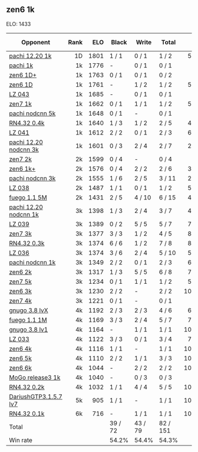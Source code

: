 ## zen6 1k ##

ELO: 1433

Opponent | Rank | ELO | Black | Write | Total | Win rate
---------|-----:|----:|-------|-------|-------|-------:
[pachi 12.20 1k](pachi%2012.20%201k.md) | 1D | 1801 | 1 / 1 | 0 / 1 | 1 / 2 | 50.0%
[pachi 1k](pachi%201k.md) | 1k | 1776 | - | 0 / 1 | 0 / 1 | 0.0%
[zen6 1D+](zen6%201D+.md) | 1k | 1763 | 0 / 1 | 0 / 1 | 0 / 2 | 0.0%
[zen6 1D](zen6%201D.md) | 1k | 1761 | - | 1 / 2 | 1 / 2 | 50.0%
[LZ 043](LZ%20043.md) | 1k | 1685 | - | 0 / 1 | 0 / 1 | 0.0%
[zen7 1k](zen7%201k.md) | 1k | 1662 | 0 / 1 | 1 / 1 | 1 / 2 | 50.0%
[pachi nodcnn 5k](pachi%20nodcnn%205k.md) | 1k | 1648 | 0 / 1 | - | 0 / 1 | 0.0%
[RN4.32 0.4k](RN4.32%200.4k.md) | 1k | 1640 | 1 / 3 | 1 / 2 | 2 / 5 | 40.0%
[LZ 041](LZ%20041.md) | 1k | 1612 | 2 / 2 | 0 / 1 | 2 / 3 | 66.7%
[pachi 12.20 nodcnn 3k](pachi%2012.20%20nodcnn%203k.md) | 1k | 1601 | 0 / 3 | 2 / 4 | 2 / 7 | 28.6%
[zen7 2k](zen7%202k.md) | 2k | 1599 | 0 / 4 | - | 0 / 4 | 0.0%
[zen6 1k+](zen6%201k+.md) | 2k | 1576 | 0 / 4 | 2 / 2 | 2 / 6 | 33.3%
[pachi nodcnn 3k](pachi%20nodcnn%203k.md) | 2k | 1555 | 1 / 6 | 2 / 5 | 3 / 11 | 27.3%
[LZ 038](LZ%20038.md) | 2k | 1487 | 1 / 1 | 0 / 1 | 1 / 2 | 50.0%
[fuego 1.1 5M](fuego%201.1%205M.md) | 2k | 1431 | 2 / 5 | 4 / 10 | 6 / 15 | 40.0%
[pachi 12.20 nodcnn 1k](pachi%2012.20%20nodcnn%201k.md) | 3k | 1398 | 1 / 3 | 2 / 4 | 3 / 7 | 42.9%
[LZ 039](LZ%20039.md) | 3k | 1389 | 0 / 2 | 5 / 5 | 5 / 7 | 71.4%
[zen7 3k](zen7%203k.md) | 3k | 1377 | 3 / 3 | 1 / 2 | 4 / 5 | 80.0%
[RN4.32 0.3k](RN4.32%200.3k.md) | 3k | 1374 | 6 / 6 | 1 / 2 | 7 / 8 | 87.5%
[LZ 036](LZ%20036.md) | 3k | 1374 | 3 / 6 | 2 / 4 | 5 / 10 | 50.0%
[pachi nodcnn 1k](pachi%20nodcnn%201k.md) | 3k | 1349 | 2 / 2 | 0 / 1 | 2 / 3 | 66.7%
[zen6 2k](zen6%202k.md) | 3k | 1317 | 1 / 3 | 5 / 5 | 6 / 8 | 75.0%
[zen7 5k](zen7%205k.md) | 3k | 1234 | 0 / 1 | 1 / 1 | 1 / 2 | 50.0%
[zen6 3k](zen6%203k.md) | 3k | 1230 | 2 / 2 | - | 2 / 2 | 100.0%
[zen7 4k](zen7%204k.md) | 3k | 1221 | 0 / 1 | - | 0 / 1 | 0.0%
[gnugo 3.8 lvX](gnugo%203.8%20lvX.md) | 4k | 1192 | 2 / 3 | 2 / 3 | 4 / 6 | 66.7%
[fuego 1.1 1M](fuego%201.1%201M.md) | 4k | 1169 | 3 / 3 | 2 / 4 | 5 / 7 | 71.4%
[gnugo 3.8 lv1](gnugo%203.8%20lv1.md) | 4k | 1164 | - | 1 / 1 | 1 / 1 | 100.0%
[LZ 033](LZ%20033.md) | 4k | 1122 | 3 / 3 | 0 / 1 | 3 / 4 | 75.0%
[zen6 4k](zen6%204k.md) | 4k | 1116 | 1 / 1 | - | 1 / 1 | 100.0%
[zen6 5k](zen6%205k.md) | 4k | 1110 | 2 / 2 | 1 / 1 | 3 / 3 | 100.0%
[zen6 6k](zen6%206k.md) | 4k | 1044 | - | 2 / 2 | 2 / 2 | 100.0%
[MoGo release3 1k](MoGo%20release3%201k.md) | 4k | 1040 | - | 0 / 3 | 0 / 3 | 0.0%
[RN4.32 0.2k](RN4.32%200.2k.md) | 4k | 1032 | 1 / 1 | 4 / 4 | 5 / 5 | 100.0%
[DariushGTP3.1.5.7 lv7](DariushGTP3.1.5.7%20lv7.md) | 5k | 905 | 1 / 1 | - | 1 / 1 | 100.0%
[RN4.32 0.1k](RN4.32%200.1k.md) | 6k | 716 | - | 1 / 1 | 1 / 1 | 100.0%
Total | | | 39 / 72 | 43 / 79 | 82 / 151 | 
Win rate| | | 54.2% | 54.4% | 54.3% | 
